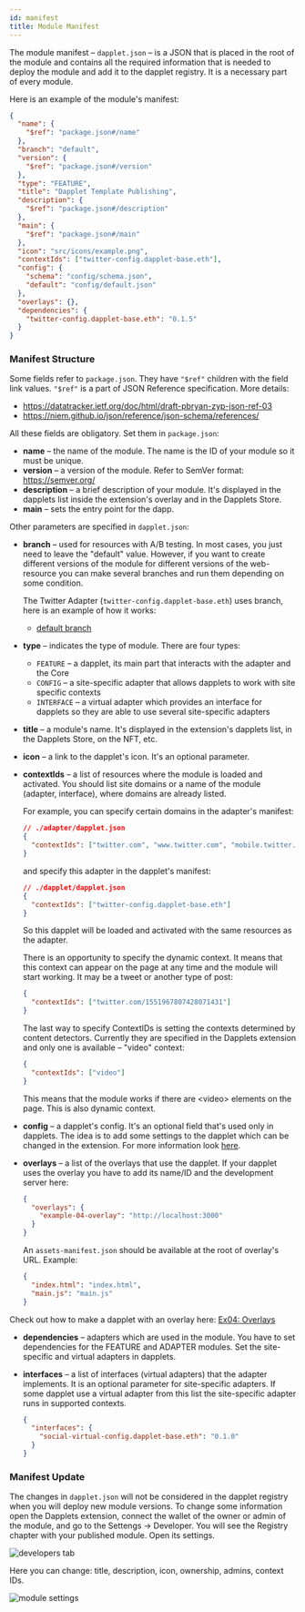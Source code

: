 ```yaml
---
id: manifest
title: Module Manifest
---
```


The module manifest – `dapplet.json` – is a JSON that is placed in the root of the module and contains all the required information that is needed to deploy the module and add it to the dapplet registry. It is a necessary part of every module.

Here is an example of the module's manifest:

```json
{
  "name": {
    "$ref": "package.json#/name"
  },
  "branch": "default",
  "version": {
    "$ref": "package.json#/version"
  },
  "type": "FEATURE",
  "title": "Dapplet Template Publishing",
  "description": {
    "$ref": "package.json#/description"
  },
  "main": {
    "$ref": "package.json#/main"
  },
  "icon": "src/icons/example.png",
  "contextIds": ["twitter-config.dapplet-base.eth"],
  "config": {
    "schema": "config/schema.json",
    "default": "config/default.json"
  },
  "overlays": {},
  "dependencies": {
    "twitter-config.dapplet-base.eth": "0.1.5"
  }
}
```

### Manifest Structure

Some fields refer to `package.json`. They have `"$ref"` children with the field link values.
`"$ref"` is a part of JSON Reference specification. More details:

- https://datatracker.ietf.org/doc/html/draft-pbryan-zyp-json-ref-03
- https://niem.github.io/json/reference/json-schema/references/

All these fields are obligatory. Set them in `package.json`:

- **name** – the name of the module. The name is the ID of your module so it must be unique.
- **version** – a version of the module. Refer to SemVer format: https://semver.org/
- **description** – a brief description of your module. It's displayed in the dapplets list inside the extension's overlay and in the Dapplets Store.
- **main** – sets the entry point for the dapp.

Other parameters are specified in `dapplet.json`:

- **branch** – used for resources with A/B testing. In most cases, you just need to leave the "default" value.
  However, if you want to create different versions of the module for different versions of the web-resource you can make several branches and run them depending on some condition.

  The Twitter Adapter (`twitter-config.dapplet-base.eth`) uses branch, here is an example of how it works:

  - [default branch](https://github.com/dapplets/modules-monorepo/tree/main/packages/adapters/twitter-config)

- **type** – indicates the type of module. There are four types:

  - `FEATURE` – a dapplet, its main part that interacts with the adapter and the Core
  - `CONFIG` – a site-specific adapter that allows dapplets to work with site specific contexts
  - `INTERFACE` – a virtual adapter which provides an interface for dapplets so they are able to use several site-specific adapters

- **title** – a module's name. It's displayed in the extension's dapplets list, in the Dapplets Store, on the NFT, etc.
- **icon** – a link to the dapplet's icon. It's an optional parameter.
- **contextIds** – a list of resources where the module is loaded and activated. You should list site domains or a name of the module (adapter, interface), where domains are already listed.

  For example, you can specify certain domains in the adapter's manifest:

  ```json
  // ./adapter/dapplet.json
  {
    "contextIds": ["twitter.com", "www.twitter.com", "mobile.twitter.com"]
  }
  ```

  and specify this adapter in the dapplet's manifest:

  ```json
  // ./dapplet/dapplet.json
  {
    "contextIds": ["twitter-config.dapplet-base.eth"]
  }
  ```

  So this dapplet will be loaded and activated with the same resources as the adapter.

  There is an opportunity to specify the dynamic context. It means that this context can appear on the page at any time and the module will start working. It may be a tweet or another type of post:

  ```json
  {
    "contextIds": ["twitter.com/1551967807428071431"]
  }
  ```

  The last way to specify ContextIDs is setting the contexts determined by content detectors. Currently they are specified in the Dapplets extension and only one is available – "video" context:

  ```json
  {
    "contextIds": ["video"]
  }
  ```

  This means that the module works if there are <video\> elements on the page. This is also dynamic context.

- **config** – a dapplet's config. It's an optional field that's used only in dapplets.
  The idea is to add some settings to the dapplet which can be changed in the extension.
  For more information look [here](/docs/config).

- **overlays** – a list of the overlays that use the dapplet. If your dapplet uses the overlay you have to add its name/ID and the development server here:

  ```json
  {
    "overlays": {
      "example-04-overlay": "http://localhost:3000"
    }
  }
  ```

  An `assets-manifest.json` should be available at the root of overlay's URL. Example:

  ```json
  {
    "index.html": "index.html",
    "main.js": "main.js"
  }
  ```

Check out how to make a dapplet with an overlay here: [Ex04: Overlays](/docs/overlays)

- **dependencies** – adapters which are used in the module. You have to set dependencies for the FEATURE and ADAPTER modules.
  Set the site-specific and virtual adapters in dapplets.

- **interfaces** – a list of interfaces (virtual adapters) that the adapter implements.
  It is an optional parameter for site-specific adapters.
  If some dapplet use a virtual adapter from this list the site-specific adapter runs in supported contexts.

  ```json
  {
    "interfaces": {
      "social-virtual-config.dapplet-base.eth": "0.1.0"
    }
  }
  ```

### Manifest Update

The changes in `dapplet.json` will not be considered in the dapplet registry when you will deploy new module versions.
To change some information open the Dapplets extension, connect the wallet of the owner or admin of the module, and go to the Settengs -> Developer. You will see the Registry chapter with your published module. Open its settings.

![developers tab](/img/manif_01.png)

Here you can change: title, description, icon, ownership, admins, context IDs.

![module settings](/img/manif_02.png)
